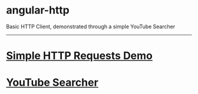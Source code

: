 # angular-http
Basic HTTP Client, demonstrated through a simple YouTube Searcher 

---  

# [Simple HTTP Requests Demo](https://dist-qcgeksnldg.now.sh)  
# [YouTube Searcher]()
